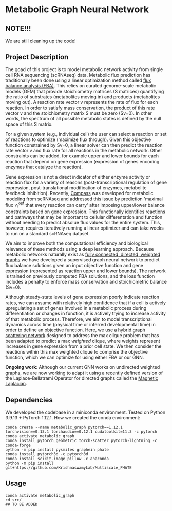 # Metabolic Graph Neural Network

## NOTE!!!
We are still cleaning up the code!

## Project Description
The goad of this project is to model metabolic network activity from single cell RNA sequencing (scRNAseq) data. 
Metabolic flux prediction has traditionally been done using a linear optimization method called [flux balance analysis (FBA)](https://pubmed.ncbi.nlm.nih.gov/33292061/). This relies on curated genome-scale metabolic models (GEM) that provide stoichiometry matrices (S matrices) quantifying the ratio of substrates (metabolites moving in) and products (metabolites moving out). A reaction rate vector v represents the rate of flux for each reaction. In order to satisfy mass conservation, the product of this rate vector v and the stoichiometry matrix S must be zero (Sv=0). In other words, the spectrum of all possible metabolic states is defined by the null space of this S matrix. 

For a given system (e.g., individual cell) the user can select a reaction or set of reactions to optimize (maximize flux through). Given this objective function constrained by Sv=0, a linear solver can then predict the reaction rate vector v and flux rate for all reactions in the metabolic network. Other constraints can be added, for example upper and lower bounds for each reaction that depend on gene expression (expression of genes encoding enzymes that catalyze the reaction). 

Gene expression is not a direct indicator of either enzyme activity or reaction flux for a variety of reasons (post-transcriptional regulation of gene expression, post-translational modification of enzymes, metabolite feedback inhibition). Recently, [Compass](https://yoseflab.github.io/software/compass/) was developed for metabolic modeling from scRNAseq and addressed this issue by prediction 'maximal flux $v_{r}^{\text{opt}}$ that every reaction can carry' after imposing upper/lower balance constraints based on gene expression. This functionally identifies reactions and pathways that may be important to cellular differentation and function without needing to predict absolue flux values for the entire system. This, however, requires iteratively running a linear optimizer and can take weeks to run on a standard scRNAseq dataset. 

We aim to improve both the computational efficiency and biological relevance of these methods using a deep learning approach. Because metabolic networks naturally exist as [fully connected, directed, weighted graphs](https://www.nature.com/articles/s41540-018-0067-y#:~:text=Mass%20flow%20graphs%3A%20incorporating%20information,predict%20environment%2Dspecific%20flux%20distributions) we have developed a supervised graph neural network to predict flux balance solutions given an input objective function and gene expression (represented as reaction upper and lower bounds). The network is trained on previously computed FBA solutions, and the loss function includes a penalty to enforce mass conservation and stoichiometric balance (Sv=0).

Although steady-state levels of gene expression poorly indicate reaction rates, we can assume with relatively high confidence that if a cell is actively upregulating a set of genes involved in a metabolic process during differentiation or changes in function, it is actively trying to increase activity of that metabolic process. Therefore, we aim to model transcriptional dynamics across time (physical time or inferred developmental time) in order to define an objective function. Here, we use a [hybrid graph scattering network](https://arxiv.org/abs/2206.01506) designed to address the max clique problem that has been adapted to predict a max <i>weighted</i> clique, where weights represent increases in gene expression from a prior cell state. We then consider the reactions within this max weighted clique to comprise the objective function, which we can optimize for using either FBA or our GNN. 

<b>Ongoing work: </b>Although our current GNN works on undirected weighted graphs, we are now working to adapt it using a recently defined version of the Laplace-Bellatrami Operator for directed graphs called the [Magnetic Laplacian](https://github.com/matthew-hirn/magnet). 


## Dependencies
We developed the codebase in a miniconda environment.
Tested on Python 3.9.13 + PyTorch 1.12.1.
How we created the conda environment:
```
conda create --name metabolic_graph pytorch==1.12.1 torchvision==0.13.1 torchaudio==0.12.1 cudatoolkit=11.3 -c pytorch
conda activate metabolic_graph
conda install pytorch_geometric torch-scatter pytorch-lightning -c conda-forge
python -m pip install pysmiles graphein phate
conda install pytorch3d -c pytorch3d
conda install scikit-image pillow -c anaconda
python -m pip install git+https://github.com/KrishnaswamyLab/Multiscale_PHATE
```

## Usage
```
conda activate metabolic_graph
cd src/
## TO BE ADDED
```
